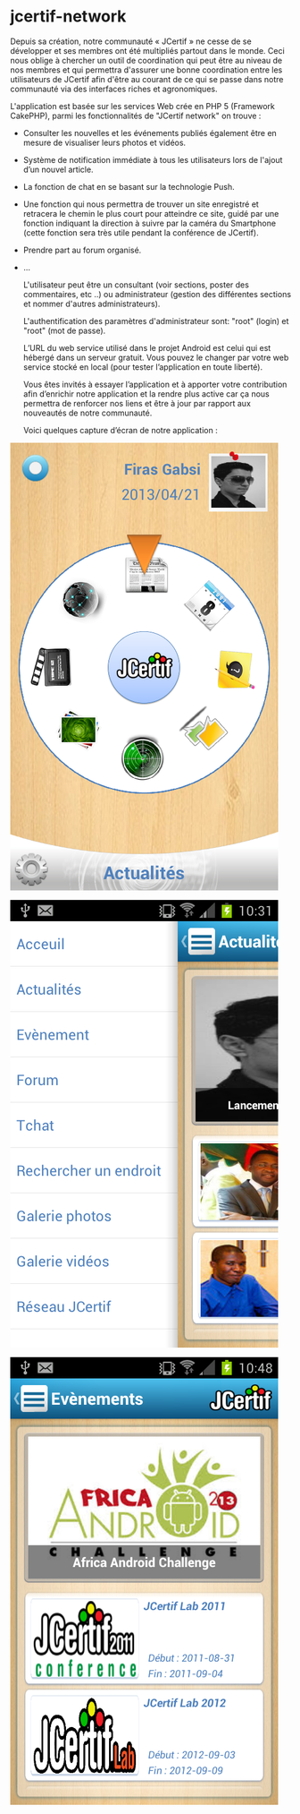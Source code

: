 jcertif-network
===============

  Depuis sa création, notre communauté « JCertif » ne cesse de se développer et ses membres ont été multipliés 
partout dans le monde. Ceci nous oblige à chercher un outil de coordination qui peut être au niveau de nos membres 
et qui permettra d'assurer une bonne coordination entre les utilisateurs de JCertif afin d'être au courant de 
ce qui se passe dans notre communauté via des interfaces riches et agronomiques.

  L'application est basée sur les services Web crée en PHP 5 (Framework CakePHP), parmi les fonctionnalités 
de "JCertif network" on trouve :
- Consulter les nouvelles et les événements publiés également être en mesure de visualiser leurs photos et vidéos.
- Système de notification immédiate à tous les utilisateurs lors de l'ajout d’un nouvel article.
- La fonction de chat en se basant sur la technologie Push.
- Une fonction qui nous permettra de trouver un site enregistré et retracera le chemin le plus court pour atteindre ce site, guidé par une fonction indiquant la direction à suivre par la caméra du Smartphone (cette fonction sera très utile pendant la conférence de JCertif).
- Prendre part au forum organisé.
- ...

  L'utilisateur peut être un consultant (voir sections, poster des commentaires, etc ..) ou administrateur 
(gestion des différentes sections et nommer d'autres administrateurs).

  L'authentification des paramètres d'administrateur sont: "root" (login) et "root" (mot de passe).

  L’URL du web service utilisé dans le projet Android est celui qui est hébergé dans un serveur gratuit. Vous pouvez 
le changer par votre web service stocké en local (pour tester l’application en toute liberté).

  Vous êtes invités à essayer l’application et à apporter votre contribution afin d’enrichir notre application 
et la rendre plus active car ça nous permettra de renforcer nos liens et être à jour par rapport aux nouveautés 
de notre communauté. 

  Voici quelques capture d’écran de notre application :
  
![Menus principale](https://github.com/JCERTIFLab/jcertif-network/blob/master/images/Screenshot%201.png?raw=true)

![Liste des rubriques](https://github.com/JCERTIFLab/jcertif-network/blob/master/images/Screenshot%203.png)

![Liste des évènements](https://github.com/JCERTIFLab/jcertif-network/blob/master/images/Screenshot%202.png)
